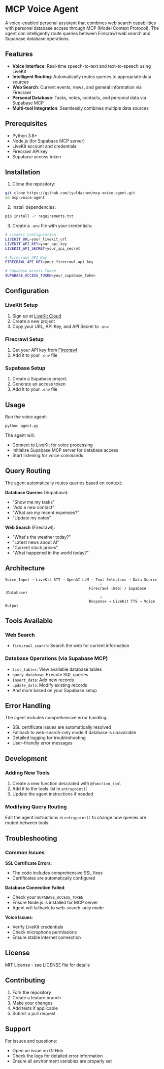 # MCP Voice Agent

A voice-enabled personal assistant that combines web search capabilities with personal database access through MCP (Model Context Protocol). The agent can intelligently route queries between Firecrawl web search and Supabase database operations.

## Features

- **Voice Interface**: Real-time speech-to-text and text-to-speech using LiveKit
- **Intelligent Routing**: Automatically routes queries to appropriate data sources
- **Web Search**: Current events, news, and general information via Firecrawl
- **Personal Database**: Tasks, notes, contacts, and personal data via Supabase MCP
- **Multi-tool Integration**: Seamlessly combines multiple data sources

## Prerequisites

- Python 3.8+
- Node.js (for Supabase MCP server)
- LiveKit account and credentials
- Firecrawl API key
- Supabase access token

## Installation

1. Clone the repository:
```bash
git clone https://github.com/iyuldashev/mcp-voice-agent.git
cd mcp-voice-agent
```

2. Install dependencies:
```bash
pip install -r requirements.txt
```

3. Create a `.env` file with your credentials:
```bash
# LiveKit Configuration
LIVEKIT_URL=your_livekit_url
LIVEKIT_API_KEY=your_api_key
LIVEKIT_API_SECRET=your_api_secret

# Firecrawl API Key
FIRECRAWL_API_KEY=your_firecrawl_api_key

# Supabase Access Token
SUPABASE_ACCESS_TOKEN=your_supabase_token
```

## Configuration

### LiveKit Setup
1. Sign up at [LiveKit Cloud](https://cloud.livekit.io)
2. Create a new project
3. Copy your URL, API Key, and API Secret to `.env`

### Firecrawl Setup
1. Get your API key from [Firecrawl](https://firecrawl.dev)
2. Add it to your `.env` file

### Supabase Setup
1. Create a Supabase project
2. Generate an access token
3. Add it to your `.env` file

## Usage

Run the voice agent:
```bash
python agent.py
```

The agent will:
- Connect to LiveKit for voice processing
- Initialize Supabase MCP server for database access
- Start listening for voice commands

## Query Routing

The agent automatically routes queries based on context:

**Database Queries** (Supabase):
- "Show me my tasks"
- "Add a new contact"
- "What are my recent expenses?"
- "Update my notes"

**Web Search** (Firecrawl):
- "What's the weather today?"
- "Latest news about AI"
- "Current stock prices"
- "What happened in the world today?"

## Architecture

```
Voice Input → LiveKit STT → OpenAI LLM → Tool Selection → Data Source
                                           ↓
                                      Firecrawl (Web) / Supabase (Database)
                                           ↓
                                      Response → LiveKit TTS → Voice Output
```

## Tools Available

### Web Search
- `firecrawl_search`: Search the web for current information

### Database Operations (via Supabase MCP)
- `list_tables`: View available database tables
- `query_database`: Execute SQL queries
- `insert_data`: Add new records
- `update_data`: Modify existing records
- And more based on your Supabase setup

## Error Handling

The agent includes comprehensive error handling:
- SSL certificate issues are automatically resolved
- Fallback to web-search-only mode if database is unavailable
- Detailed logging for troubleshooting
- User-friendly error messages

## Development

### Adding New Tools
1. Create a new function decorated with `@function_tool`
2. Add it to the tools list in `entrypoint()`
3. Update the agent instructions if needed

### Modifying Query Routing
Edit the agent instructions in `entrypoint()` to change how queries are routed between tools.

## Troubleshooting

### Common Issues

**SSL Certificate Errors**:
- The code includes comprehensive SSL fixes
- Certificates are automatically configured

**Database Connection Failed**:
- Check your `SUPABASE_ACCESS_TOKEN`
- Ensure Node.js is installed for MCP server
- Agent will fallback to web-search-only mode

**Voice Issues**:
- Verify LiveKit credentials
- Check microphone permissions
- Ensure stable internet connection

## License

MIT License - see LICENSE file for details

## Contributing

1. Fork the repository
2. Create a feature branch
3. Make your changes
4. Add tests if applicable
5. Submit a pull request

## Support

For issues and questions:
- Open an issue on GitHub
- Check the logs for detailed error information
- Ensure all environment variables are properly set